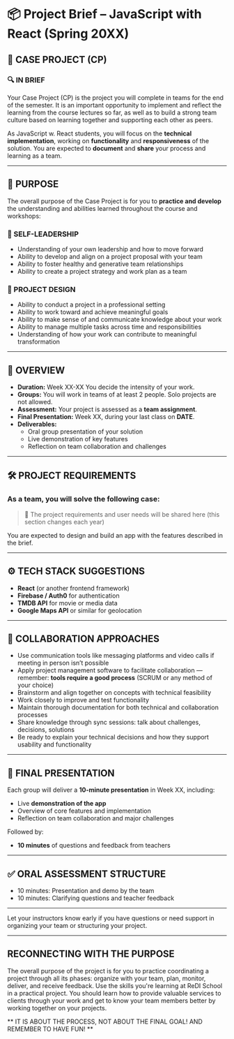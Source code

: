 # 📦 Project Brief – JavaScript with React (Spring 20XX)

## 🧪 CASE PROJECT (CP)

### 🔍 IN BRIEF

Your Case Project (CP) is the project you will complete in teams for the end of the semester. It is an important opportunity to implement and reflect the learning from the course lectures so far, as well as to build a strong team culture based on learning together and supporting each other as peers.

As JavaScript w. React students, you will focus on the **technical implementation**, working on **functionality** and **responsiveness** of the solution. You are expected to **document** and **share** your process and learning as a team.

---

## 🎯 PURPOSE

The overall purpose of the Case Project is for you to **practice and develop** the understanding and abilities learned throughout the course and workshops:

### 👤 SELF-LEADERSHIP

- Understanding of your own leadership and how to move forward  
- Ability to develop and align on a project proposal with your team  
- Ability to foster healthy and generative team relationships  
- Ability to create a project strategy and work plan as a team  

### 🧱 PROJECT DESIGN

- Ability to conduct a project in a professional setting  
- Ability to work toward and achieve meaningful goals  
- Ability to make sense of and communicate knowledge about your work  
- Ability to manage multiple tasks across time and responsibilities  
- Understanding of how your work can contribute to meaningful transformation  

---

## 📆 OVERVIEW

- **Duration:** Week XX-XX You decide the intensity of your work.  
- **Groups:** You will work in teams of at least 2 people. Solo projects are not allowed.  
- **Assessment:** Your project is assessed as a **team assignment**.  
- **Final Presentation:** Week XX, during your last class on **DATE**.  
- **Deliverables:**  
  - Oral group presentation of your solution  
  - Live demonstration of key features  
  - Reflection on team collaboration and challenges

---

## 🛠 PROJECT REQUIREMENTS

### As a team, you will solve the following case:

> 🚧 The project requirements and user needs will be shared here (this section changes each year)

You are expected to design and build an app with the features described in the brief.

---

## ⚙️ TECH STACK SUGGESTIONS

- **React** (or another frontend framework)  
- **Firebase / Auth0** for authentication  
- **TMDB API** for movie or media data  
- **Google Maps API** or similar for geolocation  

---

## 🤝 COLLABORATION APPROACHES

- Use communication tools like messaging platforms and video calls if meeting in person isn’t possible  
- Apply project management software to facilitate collaboration — remember: **tools require a good process** (SCRUM or any method of your choice)  
- Brainstorm and align together on concepts with technical feasibility  
- Work closely to improve and test functionality  
- Maintain thorough documentation for both technical and collaboration processes  
- Share knowledge through sync sessions: talk about challenges, decisions, solutions  
- Be ready to explain your technical decisions and how they support usability and functionality  

---

## 🧪 FINAL PRESENTATION

Each group will deliver a **10-minute presentation** in Week XX, including:

- Live **demonstration of the app**  
- Overview of core features and implementation  
- Reflection on team collaboration and major challenges  

Followed by:

- **10 minutes** of questions and feedback from teachers

---

## ✅ ORAL ASSESSMENT STRUCTURE

- 10 minutes: Presentation and demo by the team  
- 10 minutes: Clarifying questions and teacher feedback  

---

Let your instructors know early if you have questions or need support in organizing your team or structuring your project.

---

## RECONNECTING WITH THE PURPOSE  
The overall purpose of the project is for you to practice coordinating a project through all its phases: organize with your team, plan, monitor, deliver, and receive feedback. Use the skills you're learning at ReDI School in a practical project. You should learn how to provide valuable services to clients through your work and get to know your team members better by working together on your projects. 
 
** IT IS ABOUT THE PROCESS, NOT ABOUT THE FINAL GOAL! AND REMEMBER TO 
HAVE FUN!  **
